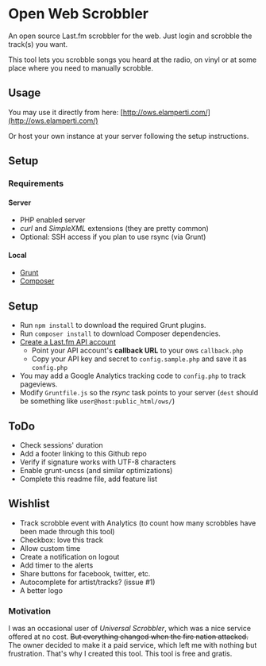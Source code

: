 # Open Web Scrobbler
An open source Last.fm scrobbler for the web. Just login and scrobble the track(s) you want.

This tool lets you scrobble songs you heard at the radio, on vinyl or at some place where you need to manually scrobble.


## Usage
You may use it directly from here: [http://ows.elamperti.com/](http://ows.elamperti.com/)

Or host your own instance at your server following the setup instructions.


## Setup

### Requirements
#### Server
  * PHP enabled server 
  * *curl* and *SimpleXML* extensions (they are pretty common)
  * Optional: SSH access if you plan to use rsync (via Grunt)

#### Local
  * [Grunt](http://gruntjs.com/)
  * [Composer](https://getcomposer.org/)


## Setup
  * Run `npm install` to download the required Grunt plugins.
  * Run `composer install` to download Composer dependencies.
  * [Create a Last.fm API account](http://www.last.fm/api/account/create) 
    * Point your API account's **callback URL** to your ows `callback.php`
    * Copy your API key and secret to `config.sample.php` and save it as `config.php`
  * You may add a Google Analytics tracking code to `config.php` to track pageviews.
  * Modify `Gruntfile.js` so the *rsync* task points to your server (`dest` should be something like `user@host:public_html/ows/`)


## ToDo
  * Check sessions' duration
  * Add a footer linking to this Github repo
  * Verify if signature works with UTF-8 characters
  * Enable grunt-uncss (and similar optimizations)
  * Complete this readme file, add feature list

## Wishlist
  * Track scrobble event with Analytics (to count how many scrobbles have been made through this tool)
  * Checkbox: love this track
  * Allow custom time
  * Create a notification on logout
  * Add timer to the alerts
  * Share buttons for facebook, twitter, etc.
  * Autocomplete for artist/tracks? (issue #1)
  * A better logo


### Motivation
I was an occasional user of *Universal Scrobbler*, which was a nice service offered at no cost. ~~But everything changed when the fire nation attacked.~~
The owner decided to make it a paid service, which left me with nothing but frustration. That's why I created this tool. This tool is free and gratis.
